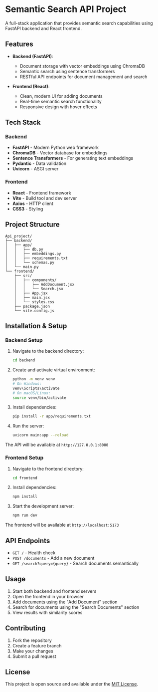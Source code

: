 # Semantic Search API Project

A full-stack application that provides semantic search capabilities using FastAPI backend and React frontend.

## Features

- **Backend (FastAPI)**: 
  - Document storage with vector embeddings using ChromaDB
  - Semantic search using sentence transformers
  - RESTful API endpoints for document management and search

- **Frontend (React)**:
  - Clean, modern UI for adding documents
  - Real-time semantic search functionality
  - Responsive design with hover effects

## Tech Stack

### Backend
- **FastAPI** - Modern Python web framework
- **ChromaDB** - Vector database for embeddings
- **Sentence Transformers** - For generating text embeddings
- **Pydantic** - Data validation
- **Uvicorn** - ASGI server

### Frontend
- **React** - Frontend framework
- **Vite** - Build tool and dev server
- **Axios** - HTTP client
- **CSS3** - Styling

## Project Structure

```
Api_project/
├── backend/
│   ├── app/
│   │   ├── db.py
│   │   ├── embeddings.py
│   │   ├── requirements.txt
│   │   └── schemas.py
│   └── main.py
└── frontend/
    ├── src/
    │   ├── components/
    │   │   ├── AddDocument.jsx
    │   │   └── Search.jsx
    │   ├── App.jsx
    │   ├── main.jsx
    │   └── styles.css
    ├── package.json
    └── vite.config.js
```

## Installation & Setup

### Backend Setup

1. Navigate to the backend directory:
   ```bash
   cd backend
   ```

2. Create and activate virtual environment:
   ```bash
   python -m venv venv
   # On Windows:
   venv\Scripts\activate
   # On macOS/Linux:
   source venv/bin/activate
   ```

3. Install dependencies:
   ```bash
   pip install -r app/requirements.txt
   ```

4. Run the server:
   ```bash
   uvicorn main:app --reload
   ```

The API will be available at `http://127.0.0.1:8000`

### Frontend Setup

1. Navigate to the frontend directory:
   ```bash
   cd frontend
   ```

2. Install dependencies:
   ```bash
   npm install
   ```

3. Start the development server:
   ```bash
   npm run dev
   ```

The frontend will be available at `http://localhost:5173`

## API Endpoints

- `GET /` - Health check
- `POST /documents` - Add a new document
- `GET /search?query={query}` - Search documents semantically

## Usage

1. Start both backend and frontend servers
2. Open the frontend in your browser
3. Add documents using the "Add Document" section
4. Search for documents using the "Search Documents" section
5. View results with similarity scores

## Contributing

1. Fork the repository
2. Create a feature branch
3. Make your changes
4. Submit a pull request

## License

This project is open source and available under the [MIT License](LICENSE).
